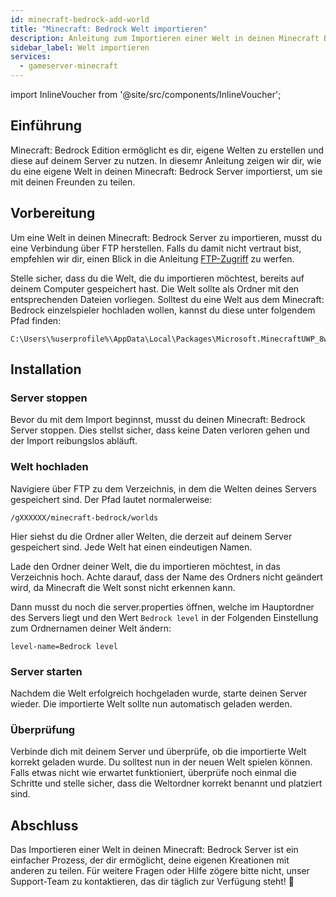 ```yaml
---
id: minecraft-bedrock-add-world
title: "Minecraft: Bedrock Welt importieren"
description: Anleitung zum Importieren einer Welt in deinen Minecraft Bedrock Server von ZAP-Hosting - ZAP-Hosting.com Dokumentation
sidebar_label: Welt importieren
services:
  - gameserver-minecraft
---
```


import InlineVoucher from '@site/src/components/InlineVoucher';

## Einführung
Minecraft: Bedrock Edition ermöglicht es dir, eigene Welten zu erstellen und diese auf deinem Server zu nutzen. In diesemr Anleitung zeigen wir dir, wie du eine eigene Welt in deinen Minecraft: Bedrock Server importierst, um sie mit deinen Freunden zu teilen.

<InlineVoucher />

## Vorbereitung

Um eine Welt in deinen Minecraft: Bedrock Server zu importieren, musst du eine Verbindung über FTP herstellen. Falls du damit nicht vertraut bist, empfehlen wir dir, einen Blick in die Anleitung [FTP-Zugriff](gameserver-ftpaccess.md) zu werfen.

Stelle sicher, dass du die Welt, die du importieren möchtest, bereits auf deinem Computer gespeichert hast. Die Welt sollte als Ordner mit den entsprechenden Dateien vorliegen.
Solltest du eine Welt aus dem Minecraft: Bedrock einzelspieler hochladen wollen, kannst du diese unter folgendem Pfad finden:

```
C:\Users\%userprofile%\AppData\Local\Packages\Microsoft.MinecraftUWP_8wekyb3d8bbwe\LocalState\games\com.mojang\minecraftWorlds
```

## Installation

### Server stoppen

Bevor du mit dem Import beginnst, musst du deinen Minecraft: Bedrock Server stoppen. Dies stellst sicher, dass keine Daten verloren gehen und der Import reibungslos abläuft.

### Welt hochladen

Navigiere über FTP zu dem Verzeichnis, in dem die Welten deines Servers gespeichert sind. Der Pfad lautet normalerweise:

```
/gXXXXXX/minecraft-bedrock/worlds
```

Hier siehst du die Ordner aller Welten, die derzeit auf deinem Server gespeichert sind. Jede Welt hat einen eindeutigen Namen.

Lade den Ordner deiner Welt, die du importieren möchtest, in das Verzeichnis hoch. Achte darauf, dass der Name des Ordners nicht geändert wird, da Minecraft die Welt sonst nicht erkennen kann.

Dann musst du noch die server.properties öffnen, welche im Hauptordner des Servers liegt und den Wert `Bedrock level` in der Folgenden Einstellung zum Ordnernamen deiner Welt ändern:

```
level-name=Bedrock level
```

### Server starten

Nachdem die Welt erfolgreich hochgeladen wurde, starte deinen Server wieder. Die importierte Welt sollte nun automatisch geladen werden.

### Überprüfung

Verbinde dich mit deinem Server und überprüfe, ob die importierte Welt korrekt geladen wurde. Du solltest nun in der neuen Welt spielen können. Falls etwas nicht wie erwartet funktioniert, überprüfe noch einmal die Schritte und stelle sicher, dass die Weltordner korrekt benannt und platziert sind.

## Abschluss

Das Importieren einer Welt in deinen Minecraft: Bedrock Server ist ein einfacher Prozess, der dir ermöglicht, deine eigenen Kreationen mit anderen zu teilen. Für weitere Fragen oder Hilfe zögere bitte nicht, unser Support-Team zu kontaktieren, das dir täglich zur Verfügung steht! 🙂

<InlineVoucher />
